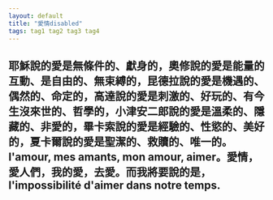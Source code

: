 ```yaml
---
layout: default
title: "愛情disabled"
tags: tag1 tag2 tag3 tag4
---
```




## 耶穌說的愛是無條件的、獻身的，奧修說的愛是能量的互動、是自由的、無束縛的，昆德拉說的愛是機遇的、偶然的、命定的，高達說的愛是刺激的、好玩的、有今生沒來世的、哲學的，小津安二郎說的愛是溫柔的、隱藏的、非愛的，畢卡索說的愛是經驗的、性慾的、美好的，夏卡爾說的愛是聖潔的、救贖的、唯一的。l'amour, mes amants, mon amour, aimer。愛情，愛人們，我的愛，去愛。而我將要說的是，l'impossibilité d'aimer dans notre temps.
